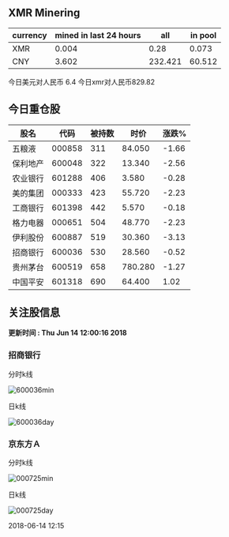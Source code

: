 ## XMR Minering

|currency|mined in last 24 hours|all|in pool|
|---|---|---|---|
|XMR|0.004|0.28|0.073|
|CNY|3.602|232.421|60.512|

今日美元对人民币 6.4	今日xmr对人民币829.82


## 今日重仓股 

|股名|代码|被持数|时价|涨跌%|
|---|---|---|---|---|
|五粮液|000858|311|84.050|-1.66|
|保利地产|600048|322|13.340|-2.56|
|农业银行|601288|406|3.580|-0.28|
|美的集团|000333|423|55.720|-2.23|
|工商银行|601398|442|5.570|-0.18|
|格力电器|000651|504|48.770|-2.23|
|伊利股份|600887|519|30.360|-3.13|
|招商银行|600036|530|28.560|-0.52|
|贵州茅台|600519|658|780.280|-1.27|
|中国平安|601318|690|64.400|1.02|

## 关注股信息
**更新时间 : Thu Jun 14 12:00:16 2018**
### 招商银行 
分时k线

![600036min](http://image.sinajs.cn/newchart/min/n/sh600036.gif)

日k线

![600036day](http://image.sinajs.cn/newchart/daily/n/sh600036.gif)

### 京东方Ａ 
分时k线

![000725min](http://image.sinajs.cn/newchart/min/n/sz000725.gif)

日k线

![000725day](http://image.sinajs.cn/newchart/daily/n/sz000725.gif)

2018-06-14 12:15